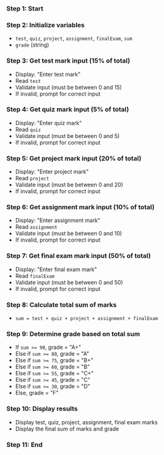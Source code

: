 ### Step 1: Start

### Step 2: Initialize variables
- `test`, `quiz`, `project`, `assignment`, `finalExam`, `sum`
- `grade` (string)

### Step 3: Get test mark input (15% of total)
- Display: "Enter test mark"
- Read `test`
- Validate input (must be between 0 and 15)
- If invalid, prompt for correct input

### Step 4: Get quiz mark input (5% of total)
- Display: "Enter quiz mark"
- Read `quiz`
- Validate input (must be between 0 and 5)
- If invalid, prompt for correct input

### Step 5: Get project mark input (20% of total)
- Display: "Enter project mark"
- Read `project`
- Validate input (must be between 0 and 20)
- If invalid, prompt for correct input

### Step 6: Get assignment mark input (10% of total)
- Display: "Enter assignment mark"
- Read `assignment`
- Validate input (must be between 0 and 10)
- If invalid, prompt for correct input

### Step 7: Get final exam mark input (50% of total)
- Display: "Enter final exam mark"
- Read `finalExam`
- Validate input (must be between 0 and 50)
- If invalid, prompt for correct input

### Step 8: Calculate total sum of marks
- `sum = test + quiz + project + assignment + finalExam`

### Step 9: Determine grade based on total sum
- If `sum >= 90`, grade = "A+"
- Else if `sum >= 80`, grade = "A"
- Else if `sum >= 75`, grade = "B+"
- Else if `sum >= 60`, grade = "B"
- Else if `sum >= 55`, grade = "C+"
- Else if `sum >= 45`, grade = "C"
- Else if `sum >= 30`, grade = "D"
- Else, grade = "F"

### Step 10: Display results
- Display test, quiz, project, assignment, final exam marks
- Display the final sum of marks and grade

### Step 11: End
